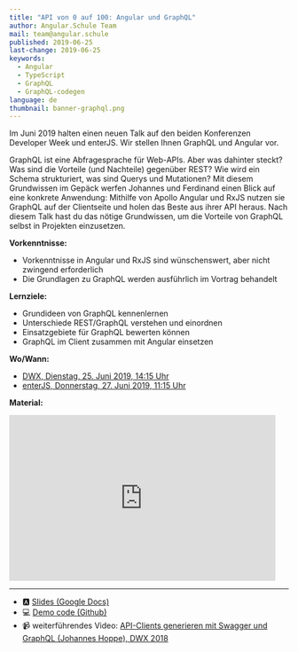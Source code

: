 ```yaml
---
title: "API von 0 auf 100: Angular und GraphQL"
author: Angular.Schule Team
mail: team@angular.schule
published: 2019-06-25
last-change: 2019-06-25
keywords:
  - Angular
  - TypeScript
  - GraphQL
  - GraphQL-codegen
language: de
thumbnail: banner-graphql.png
---
```


Im Juni 2019 halten einen neuen Talk auf den beiden Konferenzen Developer Week und enterJS. Wir stellen Ihnen GraphQL und Angular vor.

GraphQL ist eine Abfragesprache für Web-APIs. Aber was dahinter steckt? Was sind die Vorteile (und Nachteile) gegenüber REST? Wie wird ein Schema strukturiert, was sind Querys und Mutationen? Mit diesem Grundwissen im Gepäck werfen Johannes und Ferdinand einen Blick auf eine konkrete Anwendung: Mithilfe von Apollo Angular und RxJS nutzen sie GraphQL auf der Clientseite und holen das Beste aus ihrer API heraus. Nach diesem Talk hast du das nötige Grundwissen, um die Vorteile von GraphQL selbst in Projekten einzusetzen. 

__Vorkenntnisse:__
* Vorkenntnisse in Angular und RxJS sind wünschenswert, aber nicht zwingend erforderlich
* Die Grundlagen zu GraphQL werden ausführlich im Vortrag behandelt 

__Lernziele:__
* Grundideen von GraphQL kennenlernen
* Unterschiede REST/GraphQL verstehen und einordnen
* Einsatzgebiete für GraphQL bewerten können
* GraphQL im Client zusammen mit Angular einsetzen


__Wo/Wann:__
* [DWX, Dienstag, 25. Juni 2019, 14:15 Uhr](https://www.developer-week.de/programm-2019/#/talk/api-von-0-auf-100-angular-und-graphql)
* [enterJS, Donnerstag, 27. Juni 2019, 11:15 Uhr](https://www.enterjs.de/single?id=8123&api-von-0-auf-100%3A-angular-und-graphql)


__Material:__

<iframe src="https://docs.google.com/presentation/d/e/2PACX-1vSTLgu0FbZ44PO9tCk1_1_wehq3_Fh5DNReKO7K80n4BHZgHU3YVQvskHj6BzskKxqatlTZIaXJipOt/embed?start=false&loop=false&delayms=5000" frameborder="0" width="480" height="299" allowfullscreen="true" mozallowfullscreen="true" webkitallowfullscreen="true"></iframe>

---

* 🅰️ [Slides (Google Docs)](https://docs.google.com/presentation/d/1DYFLRlnyranpYi528z3Jarato7eCR43xqMqLYEpsAvQ/edit?usp=sharing)
* 💻 [Demo code (Github)](https://github.com/angular-schule/demo-angular-graphql)
* 📹 weiterführendes Video: [API-Clients generieren mit Swagger und GraphQL (Johannes Hoppe), DWX 2018](https://www.youtube.com/watch?v=rarXH1OHpFY)



